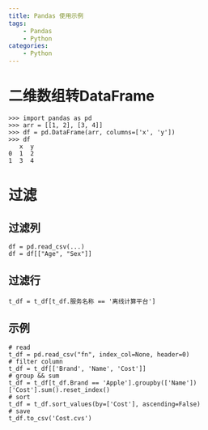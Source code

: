 ```yaml
---
title: Pandas 使用示例
tags:
	- Pandas
	- Python
categories:
	- Python
---
```


# 二维数组转DataFrame

```shell
>>> import pandas as pd
>>> arr = [[1, 2], [3, 4]]
>>> df = pd.DataFrame(arr, columns=['x', 'y'])
>>> df
   x  y
0  1  2
1  3  4
```

# 过滤

## 过滤列

```shell
df = pd.read_csv(...)
df = df[["Age", "Sex"]]
```

## 过滤行

```shell
t_df = t_df[t_df.服务名称 == '离线计算平台']
```

## 示例

```shell
# read
t_df = pd.read_csv("fn", index_col=None, header=0)
# filter column
t_df = t_df[['Brand', 'Name', 'Cost']]
# group && sum
t_df = t_df[t_df.Brand == 'Apple'].groupby(['Name'])['Cost'].sum().reset_index()
# sort 
t_df = t_df.sort_values(by=['Cost'], ascending=False)
# save
t_df.to_csv('Cost.cvs')
```

